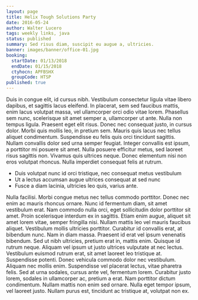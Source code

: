 ```yaml
---
layout: page
title: Helix Tough Solutions Party
date: 2016-05-24
author: Walter Lucero
tags: weekly links, java
status: published
summary: Sed risus diam, suscipit eu augue a, ultricies.
banner: images/banner/office-01.jpg
booking:
  startDate: 01/13/2018
  endDate: 01/15/2018
  ctyhocn: APFBSHX
  groupCode: HTSP
published: true
---
```

Duis in congue elit, id cursus nibh. Vestibulum consectetur ligula vitae libero dapibus, et sagittis lacus eleifend. In placerat, sem sed faucibus mattis, enim lacus volutpat massa, vel ullamcorper orci odio vitae lorem. Phasellus sem nunc, scelerisque sit amet semper a, ullamcorper ut ante. Nulla non tempus ligula. Praesent eget elit risus. Donec nec consequat justo, in cursus dolor. Morbi quis mollis leo, in pretium sem. Mauris quis lacus nec tellus aliquet condimentum. Suspendisse eu felis quis orci tincidunt sagittis. Nullam convallis dolor sed urna semper feugiat. Integer convallis est ipsum, a porttitor mi posuere sit amet. Nulla posuere efficitur metus, sed laoreet risus sagittis non. Vivamus quis ultrices neque. Donec elementum nisi non eros volutpat rhoncus. Nulla imperdiet consequat felis at rutrum.

* Duis volutpat nunc id orci tristique, nec consequat metus vestibulum
* Ut a lectus accumsan augue ultrices consequat at sed nunc
* Fusce a diam lacinia, ultricies leo quis, varius ante.

Nulla facilisi. Morbi congue metus nec tellus commodo porttitor. Donec nec enim ac mauris rhoncus ornare. Nunc id fermentum diam, sit amet vestibulum erat. Nam commodo nulla orci, eget sollicitudin dolor porttitor sit amet. Proin scelerisque interdum ex in sagittis. Etiam enim augue, aliquet sit amet lorem vitae, semper fringilla nisi. Nullam mattis leo vel mauris faucibus aliquet. Vestibulum mollis ultricies porttitor. Curabitur id convallis erat, at bibendum nunc.
Nam in diam massa. Praesent id erat vel ipsum venenatis bibendum. Sed ut nibh ultricies, pretium erat in, mattis enim. Quisque id rutrum neque. Aliquam vel ipsum ut justo ultrices vulputate at nec lectus. Vestibulum euismod rutrum erat, sit amet laoreet leo tristique at. Suspendisse potenti. Donec vehicula commodo dolor nec vestibulum. Aliquam nec mollis enim. Suspendisse vel placerat lectus, vitae pharetra felis. Sed at urna sodales, cursus ante vel, fermentum lorem. Curabitur justo lorem, sodales in ullamcorper ac, pretium a erat. Nam porttitor dictum condimentum. Nullam mattis non enim sed ornare. Nulla eget tempor ipsum, vel laoreet justo. Nullam purus est, tincidunt ac tristique at, volutpat non ex.
